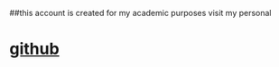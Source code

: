 
##this account is created for my academic purposes visit my personal 

# [github](github.com/koundinya002)

